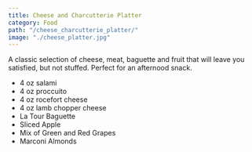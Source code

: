 ```yaml
---
title: Cheese and Charcutterie Platter
category: Food
path: "/cheese_charcutterie_platter/"
image: "./cheese_platter.jpg"
---
```


A classic selection of cheese, meat, baguette and fruit that will leave you satisfied, but not stuffed. Perfect for an afternood snack. <!-- end -->

* 4 oz salami
* 4 oz proccuito
* 4 oz rocefort cheese
* 4 oz lamb chopper cheese
* La Tour Baguette
* Sliced Apple
* Mix of Green and Red Grapes
* Marconi Almonds

